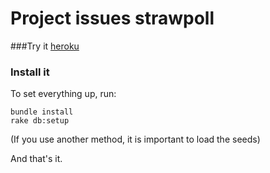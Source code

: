 # Project issues strawpoll

###Try it 
[heroku](https://project-issues-strawpoll.herokuapp.com)

### Install it

To set everything up, run:

```
bundle install
rake db:setup
```

(If you use another method, it is important to load the seeds)

And that's it.

